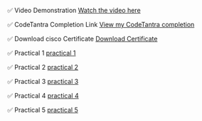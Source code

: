✅ Video Demonstration
[Watch the video here](https://preskilet.com/202401120015@mitaoe.ac.in)

 ✅ CodeTantra Completion Link
[View my CodeTantra completion](codetantracompletion.pdf)

 ✅ Download  cisco Certificate 
[Download Certificate](EDS%201_EDS%202_merged.pdf)

 ✅ Practical 1 
[practical 1](Practical1.pdf)

 ✅ Practical 2
[practical 2](Practical2.pdf)

✅ Practical 3
[practical 3](Practical3.pdf)

✅ Practical 4
[practical 4](Practical4.pdf)

✅ Practical 5
[practical 5](Practical5.pdf)
